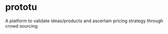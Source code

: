 prototu
=======

A platform to validate ideas/products and ascertain pricing strategy through crowd sourcing
